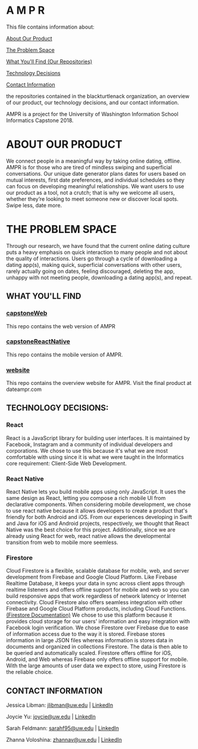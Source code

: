 # A M P R
This file contains information about:

[About Our Product](#about-our-product)

[The Problem Space](#the-problem-space)

[What You'll Find (Our Repositories)](#what-youll-find)

[Technology Decisions](#technology-decisions)

[Contact Information](#contact-information)


the repositories contained in the blackturtlenack organization, an overview of our product, our technology decisions, and our contact information. 

AMPR is a project for the University of Washington Information School Informatics Capstone 2018.

# ABOUT OUR PRODUCT
We connect people in a meaningful way by taking online dating, offline. AMPR is for those who are tired of mindless swiping and superficial conversations. Our unique date generator plans dates for users based on mutual interests, first date preferences, and individual schedules so they can focus on developing meaningful relationships. We want users to use our product as a tool, not a crutch; that is why we welcome all users, whether they’re looking to meet someone new or discover local spots. Swipe less, date more.

# THE PROBLEM SPACE
Through our research, we have found that the current online dating culture puts a heavy emphasis on quick interaction to many people and not about the quality of interactions. Users go through a cycle of downloading a dating app(s), making quick, superficial conversations with other users, rarely actually going on dates, feeling discouraged, deleting the app, unhappy with not meeting people, downloading a dating app(s), and repeat.

## WHAT YOU'LL FIND
### [capstoneWeb](https://github.com/blackturtleneck/capstoneWeb)
This repo contains the web version of AMPR

### [capstoneReactNative](https://github.com/blackturtleneck/capstoneReactNative)
This repo contains the mobile version of AMPR.

### [website](https://github.com/blackturtleneck/website)
This repo contains the overview website for AMPR. 
Visit the final product at dateampr.com


## TECHNOLOGY DECISIONS:
### React
React is a JavaScript library for building user interfaces. It is maintained by Facebook, Instagram and a community of individual developers and corporations. We chose to use this because it's what we are most comfortable with using since it is what we were taught in the Informatics core requirement: Client-Side Web Development. 


### React Native
React Native lets you build mobile apps using only JavaScript. It uses the same design as React, letting you compose a rich mobile UI from declarative components. When considering mobile development, we chose to use react native because it allows developers to create a product that's friendly for both Android and iOS. From our experiences developing in Swift and Java for iOS and Android projects, respectively, we thought that React Native was the best choice for this project. Additionally, since we are already using React for web, react native allows the developmental transition from web to mobile more seemless.

### Firestore
Cloud Firestore is a flexible, scalable database for mobile, web, and server development from Firebase and Google Cloud Platform. Like Firebase Realtime Database, it keeps your data in sync across client apps through realtime listeners and offers offline support for mobile and web so you can build responsive apps that work regardless of network latency or Internet connectivity. Cloud Firestore also offers seamless integration with other Firebase and Google Cloud Platform products, including Cloud Functions. [(Firestore Documentation)](https://firebase.google.com/docs/firestore/)
We chose to use this platform because it provides cloud storage for our users' information and easy integration with Facebook login verification. We chose Firestore over Firebase due to ease of information access due to the way it is stored. Firebase stores information in large JSON files whereas information is stores data in documents and organized in collections Firestore. The data is then able to be queried and automatically scaled. Firestore offers offline for iOS, Android, and Web whereas Firebase only offers offline support for mobile. With the large amounts of user data we expect to store, using Firestore is the reliable choice.


## CONTACT INFORMATION
Jessica Libman: jlibman@uw.edu | 
[LinkedIn](https://www.linkedin.com/in/jessica-libman/)

Joycie Yu: joycie@uw.edu | 
[LinkedIn](https://www.linkedin.com/in/joycieyu/)

Sarah Feldmann: sarahf95@uw.edu | 
[LinkedIn](https://www.linkedin.com/in/sarahpfeldmann/)

Zhanna Voloshina: zhannav@uw.edu | 
[LinkedIn](https://www.linkedin.com/in/zhannavoloshina/)
